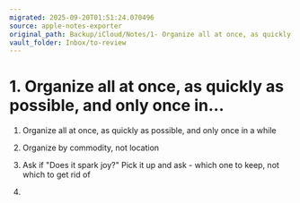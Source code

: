 ```yaml
---
migrated: 2025-09-20T01:51:24.070496
source: apple-notes-exporter
original_path: Backup/iCloud/Notes/1- Organize all at once, as quickly as possible, and only once in….md
vault_folder: Inbox/to-review
---
```

# 1. Organize all at once, as quickly as possible, and only once in…

1. Organize all at once, as quickly as possible, and only once in a while

2. Organize by commodity, not location

3. Ask if "Does it spark joy?" 
Pick it up and ask - which one to keep, not which to get rid of

4. 

